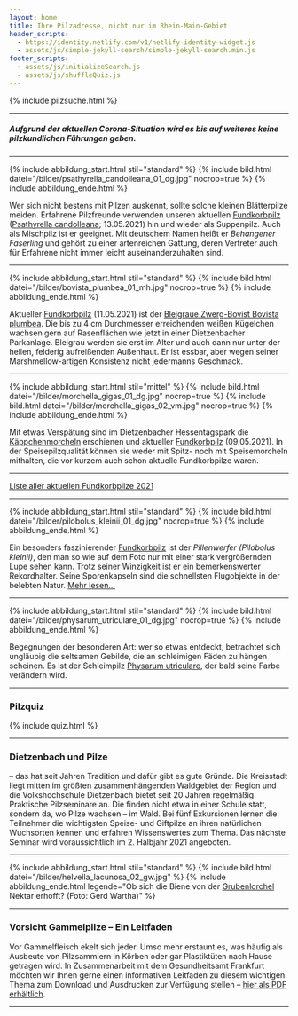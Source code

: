 ```yaml
---
layout: home
title: Ihre Pilzadresse, nicht nur im Rhein-Main-Gebiet
header_scripts:
  - https://identity.netlify.com/v1/netlify-identity-widget.js
  - assets/js/simple-jekyll-search/simple-jekyll-search.min.js
footer_scripts:
  - assets/js/initializeSearch.js
  - assets/js/shuffleQuiz.js
---
```

{% include pilzsuche.html %}

- - -

##### Aufgrund der aktuellen Corona-Situation wird es bis auf weiteres keine pilzkundlichen Führungen geben.

- - -

{% include abbildung_start.html stil="standard" %}
{% include bild.html datei="/bilder/psathyrella_candolleana_01_dg.jpg" nocrop=true %}
{% include abbildung_ende.html %}

Wer sich nicht bestens mit Pilzen auskennt, sollte solche kleinen Blätterpilze meiden. Erfahrene Pilzfreunde verwenden unseren aktuellen [Fundkorbpilz](AA "Glossar-") ([](/pilze/psathyrella-candolleana-behangener-faserling)[Psathyrella candolleana](/pilze/psathyrella-candolleana-behangener-faserling); 13.05.2021) hin und wieder als Suppenpilz. Auch als Mischpilz ist er geeignet. Mit deutschem Namen heißt er *Behangener Faserling* und gehört zu einer artenreichen Gattung, deren Vertreter auch für Erfahrene nicht immer leicht auseinanderzuhalten sind. 

- - -

{% include abbildung_start.html stil="standard" %}
{% include bild.html datei="/bilder/bovista_plumbea_01_mh.jpg" nocrop=true %}
{% include abbildung_ende.html %}

Aktueller [Fundkorbpilz](AA "Glossar-") (11.05.2021) ist der [Bleigraue Zwerg-Bovist Bovista plumbea](/pilze/bovista-plumbea-bleigrauer-zwerg-bovist). Die bis zu 4 cm Durchmesser erreichenden weißen Kügelchen wachsen gern auf Rasenflächen wie jetzt in einer Dietzenbacher Parkanlage. Bleigrau werden sie erst im Alter und auch dann nur unter der hellen, felderig aufreißenden Außenhaut. Er ist essbar, aber wegen seiner Marshmellow-artigen Konsistenz nicht jedermanns Geschmack.

- - -

{% include abbildung_start.html stil="mittel" %}
{% include bild.html datei="/bilder/morchella_gigas_01_dg.jpg" nocrop=true %}
{% include bild.html datei="/bilder/morchella_gigas_02_vm.jpg" nocrop=true %}
{% include abbildung_ende.html %}

Mit etwas Verspätung sind im Dietzenbacher Hessentagspark die [Käppchenmorcheln](/pilze/morchella-gigas-käppchenmorchel) erschienen und aktueller [Fundkorbpilz](AA "Glossar-") (09.05.2021). In der Speisepilzqualität können sie weder mit Spitz- noch mit Speisemorcheln mithalten, die vor kurzem auch schon aktuelle Fundkorbpilze waren.

- - -

[Liste aller aktuellen Fundkorbpilze 2021](/artikel/liste-aller-aktuellen-fundkorbpilze-2021.html)

- - -

{% include abbildung_start.html stil="standard" %}
{% include bild.html datei="/bilder/pilobolus_kleinii_01_dg.jpg" nocrop=true %}
{% include abbildung_ende.html %}

Ein besonders faszinierender [Fundkorbpilz](AA "Glossar-") ist der *Pillenwerfer (Pilobolus kleinii)*, den man so wie auf dem Foto nur mit einer stark vergrößernden Lupe sehen kann. Trotz seiner Winzigkeit ist er ein bemerkenswerter Rekordhalter. Seine Sporenkapseln sind die schnellsten Flugobjekte in der belebten Natur. [Mehr lesen...](/pilze/pilobolus-kleinii-pillenwerfer)

- - -

{% include abbildung_start.html stil="standard" %}
{% include bild.html datei="/bilder/physarum_utriculare_01_dg.jpg" nocrop=true %}
{% include abbildung_ende.html %}

Begegnungen der besonderen Art: wer so etwas entdeckt, betrachtet sich ungläubig die seltsamen Gebilde, die an schleimigen Fäden zu hängen scheinen. Es ist der Schleimpilz [Physarum utriculare](/pilze/physarum-utriculare-fadenfruchtschleimpilz), der bald seine Farbe verändern wird.

- - -

### Pilzquiz

{% include quiz.html %}

- - -

### Dietzenbach und Pilze

– das hat seit Jahren Tradition und dafür gibt es gute Gründe. Die Kreisstadt liegt mitten im größten zusammenhängenden Waldgebiet der Region und die Volkshochschule Dietzenbach bietet seit 20 Jahren regelmäßig Praktische Pilzseminare an. Die finden nicht etwa in einer Schule statt, sondern da, wo Pilze wachsen – im Wald. Bei fünf Exkursionen lernen die Teilnehmer die wichtigsten Speise- und Giftpilze an ihren natürlichen Wuchsorten kennen und erfahren Wissenswertes zum Thema. Das nächste Seminar wird voraussichtlich im 2. Halbjahr 2021 angeboten.

- - -

{% include abbildung_start.html stil="standard" %}
{% include bild.html datei="/bilder/helvella_lacunosa_02_gw.jpg" %}
{% include abbildung_ende.html legende="Ob sich die Biene von der <a href='/pilze/helvella-lacunosa-grubenlorchel'>Grubenlorchel</a> Nektar erhofft?  (Foto: Gerd Wartha)" %}

- - -

### Vorsicht Gammelpilze – Ein Leitfaden

Vor Gammelfleisch ekelt sich jeder. Umso mehr erstaunt es, was häufig als Ausbeute von Pilzsammlern in Körben oder gar Plastiktüten nach Hause getragen wird. In Zusammenarbeit mit dem Gesundheitsamt Frankfurt möchten wir Ihnen gerne einen informativen Leitfaden zu diesem wichtigen Thema zum Download und Ausdrucken zur Verfügung stellen – [hier als PDF erhältlich](/assets/docs/Fundkorb.de-Gammelpilze.pdf).

- - -